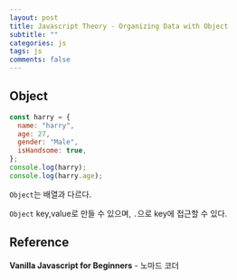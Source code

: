 ```yaml
---
layout: post
title: Javascript Theory - Organizing Data with Object
subtitle: ""
categories: js
tags: js
comments: false
---
```


## Object

```js
const harry = {
  name: "harry",
  age: 27,
  gender: "Male",
  isHandsome: true,
};
console.log(harry);
console.log(harry.age);
```

`Object`는 배열과 다르다.

`Object` key,value로 만들 수 있으며, `.`으로 key에 접근할 수 있다.

## Reference

**Vanilla Javascript for Beginners** - 노마드 코더
